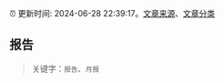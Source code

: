 :alarm_clock: 更新时间: 2024-06-28 22:39:17。[文章来源](/README.md)、[文章分类](/TAGS.md)

## 报告


> 关键字：`报告`、`月报`




